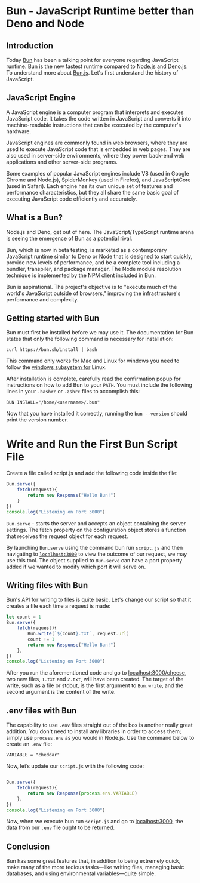# Bun - JavaScript Runtime better than Deno and Node

## Introduction

Today [Bun](https://bun.sh/) has been a talking point for everyone regarding JavaScript runtime. Bun is the new fastest runtime compared to [Node.js](https://nodejs.org/) and [Deno.js](https://deno.land/). To understand more about [Bun.js](https://bun.sh/). Let's first understand the history of JavaScript.

## JavaScript Engine

A JavaScript engine is a computer program that interprets and executes JavaScript code. It takes the code written in JavaScript and converts it into machine-readable instructions that can be executed by the computer's hardware.

JavaScript engines are commonly found in web browsers, where they are used to execute JavaScript code that is embedded in web pages. They are also used in server-side environments, where they power back-end web applications and other server-side programs.

Some examples of popular JavaScript engines include V8 (used in Google Chrome and Node.js), SpiderMonkey (used in Firefox), and JavaScriptCore (used in Safari). Each engine has its own unique set of features and performance characteristics, but they all share the same basic goal of executing JavaScript code efficiently and accurately.

## What is a Bun?

Node.js and Deno, get out of here. The JavaScript/TypeScript runtime arena is seeing the emergence of Bun as a potential rival.

Bun, which is now in beta testing, is marketed as a contemporary JavaScript runtime similar to Deno or Node that is designed to start quickly, provide new levels of performance, and be a complete tool including a bundler, transpiler, and package manager. The Node module resolution technique is implemented by the NPM client included in Bun.

Bun is aspirational. The project's objective is to "execute much of the world's JavaScript outside of browsers," improving the infrastructure's performance and complexity.

## Getting started with Bun

Bun must first be installed before we may use it. The documentation for Bun states that only the following command is necessary for installation:

`curl https://bun.sh/install | bash`

This command only works for Mac and Linux for windows you need to follow the [windows subsystem for](https://docs.microsoft.com/en-us/windows/wsl/about) Linux.

After installation is complete, carefully read the confirmation popup for instructions on how to add Bun to your `PATH`. You must include the following lines in your `.bashrc` or `.zshrc` files to accomplish this:

`BUN INSTALL="/home/<username>/.bun"`

Now that you have installed it correctly, running the `bun --version` should print the version number.

# Write and Run the First Bun Script File

Create a file called script.js and add the following code inside the file:

```javascript
Bun.serve({
    fetch(request){
        return new Response("Hello Bun!")
    }
})
console.log("Listening on Port 3000")
```

`Bun.serve` - starts the server and accepts an object containing the server settings. The fetch property on the configuration object stores a function that receives the request object for each request.

By launching `Bun.serve` using the command bun run `script.js` and then navigating to [`localhost:3000`](http://localhost:3000) to view the outcome of our request, we may use this tool. The object supplied to `Bun.serve` can have a port property added if we wanted to modify which port it will serve on.

## Writing files with Bun

Bun's API for writing to files is quite basic. Let's change our script so that it creates a file each time a request is made:

```javascript
let count = 1
Bun.serve({
    fetch(request){
        Bun.write(`${count}.txt`, request.url)
        count += 1
        return new Response("Hello Bun!")
    },
})
console.log("Listening on Port 3000")
```

After you run the aforementioned code and go to [localhost:3000/cheese](http://localhost:3000/cheese), two new files, `1.txt` and `2.txt`, will have been created. The target of the write, such as a file or stdout, is the first argument to `Bun.write`, and the second argument is the content of the write.

## .env files with Bun

The capability to use `.env` files straight out of the box is another really great addition. You don't need to install any libraries in order to access them; simply use `process.env` as you would in Node.js. Use the command below to create an `.env` file:

`VARIABLE = "cheddar"`

Now, let’s update our `script.js` with the following code:

```javascript

Bun.serve({
    fetch(request){
        return new Response(process.env.VARIABLE)
    },
})
console.log("Listening on Port 3000")
```

Now, when we execute bun run `script.js` and go to [localhost:3000](http://localhost:3000), the data from our `.env` file ought to be returned.

## Conclusion

Bun has some great features that, in addition to being extremely quick, make many of the more tedious tasks—like writing files, managing basic databases, and using environmental variables—quite simple.
